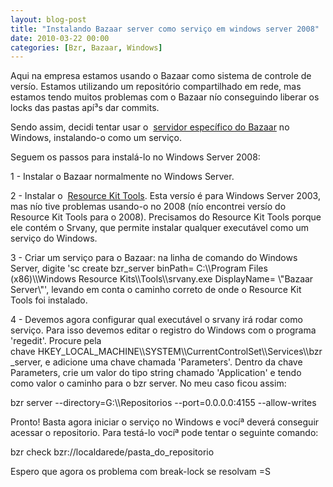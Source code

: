 ```yaml
---
layout: blog-post
title: "Instalando Bazaar server como serviço em windows server 2008"
date: 2010-03-22 00:00
categories: [Bzr, Bazaar, Windows]
---
```

Aqui na empresa estamos usando o Bazaar como sistema de controle de versío. Estamos utilizando um repositório compartilhado em rede, mas estamos tendo muitos problemas com o Bazaar nío conseguindo liberar os locks das pastas apí³s dar commits.

Sendo assim, decidi tentar usar o 
[servidor especí­fico do Bazaar](\"\\"http://doc.bazaar.canonical.com/bzr.2.1/en/admin-guide/simple-setups.html\\"\") no Windows, instalando-o como um serviço.

Seguem os passos para instalá-lo no Windows Server 2008:

1 - Instalar o Bazaar normalmente no Windows Server.

2 - Instalar o 
[Resource Kit Tools](\"\\"http://www.microsoft.com/downloads/details.aspx?FamilyID=9D467A69-57FF-4AE7-96EE-B18C4790CFFD&displaylang=en\\"\"). Esta versío é para Windows Server 2003, mas nío tive problemas usando-o no 2008 (nío encontrei versío do Resource Kit Tools para o 2008). Precisamos do Resource Kit Tools porque ele contém o Srvany, que permite instalar qualquer executável como um serviço do Windows.

3 - Criar um serviço para o Bazaar: na linha de comando do Windows Server, digite 'sc create bzr_server binPath= C:\\\\Program Files (x86)\\\\Windows Resource Kits\\\\Tools\\\\srvany.exe DisplayName= \\"Bazaar Server\\"', levando em conta o caminho correto de onde o Resource Kit Tools foi instalado.

4 - Devemos agora configurar qual executável o srvany irá rodar como serviço. Para isso devemos editar o registro do Windows com o programa 'regedit'. Procure pela chave HKEY_LOCAL_MACHINE\\\\SYSTEM\\\\CurrentControlSet\\\\Services\\\\bzr_server, e adicione uma chave chamada 'Parameters'. Dentro da chave Parameters, crie um valor do tipo string chamado 'Application' e tendo como valor o caminho para o bzr server. No meu caso ficou assim:  

bzr server --directory=G:\\\\Repositorios --port=0.0.0.0:4155 --allow-writes

Pronto! Basta agora iniciar o serviço no Windows e vocíª deverá conseguir acessar o repositorio. Para testá-lo vocíª pode tentar o seguinte comando:

bzr check bzr://localdarede/pasta_do_repositorio

Espero que agora os problema com break-lock se resolvam =S
